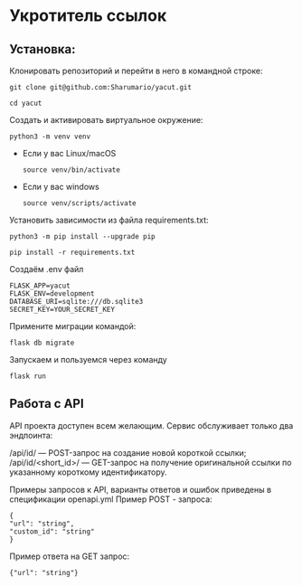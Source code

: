 # Укротитель ссылок

## Установка:
Клонировать репозиторий и перейти в него в командной строке:
```
git clone git@github.com:Sharumario/yacut.git
```
```
cd yacut
```
Cоздать и активировать виртуальное окружение:
```
python3 -m venv venv
```
* Если у вас Linux/macOS
    ```
    source venv/bin/activate
    ```
* Если у вас windows
    ```
    source venv/scripts/activate
    ```
Установить зависимости из файла requirements.txt:
```
python3 -m pip install --upgrade pip
```
```
pip install -r requirements.txt
```
Создаём .env файл
```
FLASK_APP=yacut
FLASK_ENV=development
DATABASE_URI=sqlite:///db.sqlite3
SECRET_KEY=YOUR_SECRET_KEY
```
Примените миграции командой:
```
flask db migrate
```
Запускаем и пользуемся через команду
```
flask run
```

## Работа с API
API проекта доступен всем желающим. Сервис обслуживает только два эндпоинта:  

/api/id/ — POST-запрос на создание новой короткой ссылки;  
/api/id/<short_id>/ — GET-запрос на получение оригинальной ссылки по указанному короткому   идентификатору.  

Примеры запросов к API, варианты ответов и ошибок приведены в спецификации openapi.yml
Пример POST - запроса:  
```
{
"url": "string",
"custom_id": "string"
}
```
Пример ответа на GET запрос:  
```
{"url": "string"}
```
